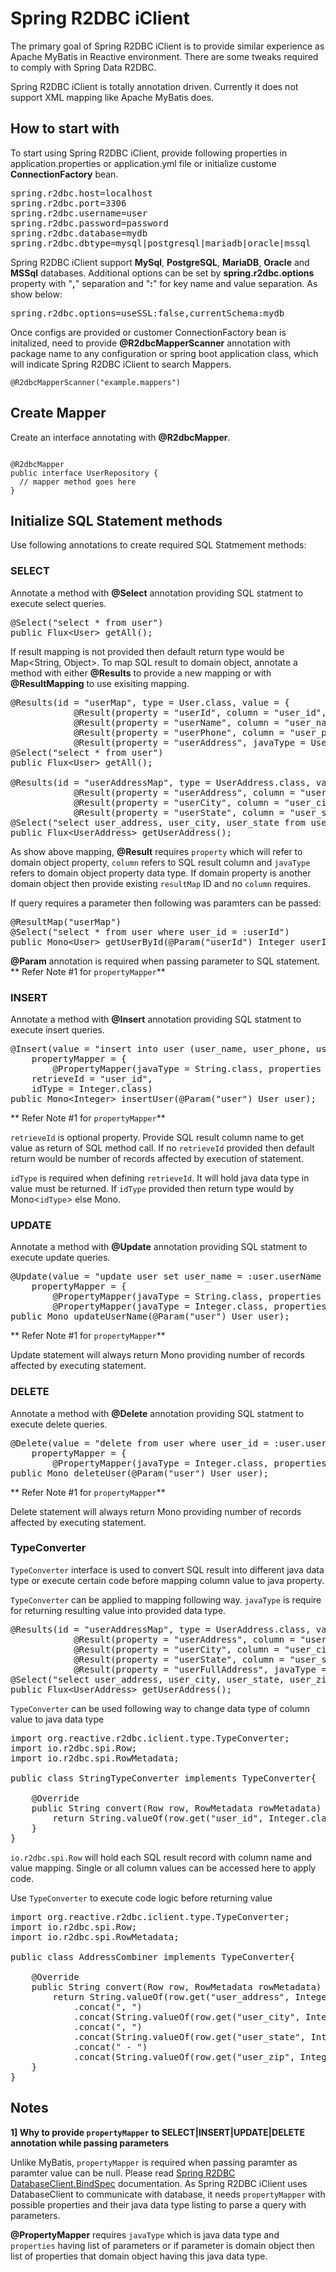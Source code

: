 # Spring R2DBC iClient

The primary goal of Spring R2DBC iClient is to provide similar experience as Apache MyBatis in Reactive environment. There are some tweaks required to comply with Spring Data R2DBC.

Spring R2DBC iClient is totally annotation driven. Currently it does not support XML mapping like Apache MyBatis does.

## How to start with

To start using Spring R2DBC iClient, provide following properties in application.properties or application.yml file or initialize custome **ConnectionFactory** bean.

<pre>
spring.r2dbc.host=localhost
spring.r2dbc.port=3306
spring.r2dbc.username=user
spring.r2dbc.password=password
spring.r2dbc.database=mydb
spring.r2dbc.dbtype=mysql|postgresql|mariadb|oracle|mssql
</pre>

Spring R2DBC iClient support **MySql**, **PostgreSQL**, **MariaDB**, **Oracle** and **MSSql** databases. Additional options can be set by **spring.r2dbc.options** property with "**,**" separation and "**:**" for key name and value separation. 
As show below:
<pre>spring.r2dbc.options=useSSL:false,currentSchema:mydb</pre>

Once configs are provided or customer ConnectionFactory bean is initalized, need to provide **@R2dbcMapperScanner** annotation with package name to any configuration or spring boot application class, which will indicate Spring R2DBC iClient to search Mappers.
<pre><code>@R2dbcMapperScanner("example.mappers")</code></pre>

## Create Mapper

Create an interface annotating with **@R2dbcMapper**.
<pre><code>
@R2dbcMapper
public interface UserRepository {
  // mapper method goes here
}
</code></pre>

## Initialize SQL Statement methods

Use following annotations to create required SQL Statmement methods:

### SELECT

Annotate a method with **@Select** annotation providing SQL statment to execute select queries.
<pre>
@Select("select * from user")
public Flux&lt;User&gt; getAll();
</pre>

If result mapping is not provided then default return type would be Map<String, Object>. 
To map SQL result to domain object, annotate a method with either **@Results** to provide a new mapping or with **@ResultMapping** to use exisiting mapping.
<pre>
@Results(id = "userMap", type = User.class, value = {
			@Result(property = "userId", column = "user_id", javaType = Integer.class),
			@Result(property = "userName", column = "user_name", javaType = String.class),
			@Result(property = "userPhone", column = "user_phone", javaType = String.class),
			@Result(property = "userAddress", javaType = UserAddress.class, resultMap = "userAddressMap") })
@Select("select * from user")
public Flux&lt;User&gt; getAll();

@Results(id = "userAddressMap", type = UserAddress.class, value = {
			@Result(property = "userAddress", column = "user_address", javaType = String.class),
			@Result(property = "userCity", column = "user_city", javaType = String.class),
			@Result(property = "userState", column = "user_state", javaType = String.class) })
@Select("select user_address, user_city, user_state from user")
public Flux&lt;UserAddress&gt; getUserAddress();
</pre>

As show above mapping, **@Result** requires `property` which will refer to domain object property, `column` refers to SQL result column and `javaType` refers to domain object property data type.
If domain property is another domain object then provide existing `resultMap` ID and no `column` requires.

If query requires a parameter then following was paramters can be passed:
<pre>
@ResultMap("userMap")
@Select("select * from user where user_id = :userId")
public Mono&lt;User&gt; getUserById(@Param("userId") Integer userId);
</pre>

**@Param** annotation is required when passing parameter to SQL statement. ** Refer Note #1 for `propertyMapper`**

### INSERT

Annotate a method with **@Insert** annotation providing SQL statment to execute insert queries.
<pre>
@Insert(value = "insert into user (user_name, user_phone, user_address, user_city, user_state) values (:user.userName, :user.userPhone, :user.userAddress.userAddress, :user.userAddress.userCity, :user.userAddress.userState)", 
	propertyMapper = {
		@PropertyMapper(javaType = String.class, properties = "user.userPhone, user.userName, user.userAddress.userAddress, user.userAddress.userCity, user.userAddress.userState") }, 
	retrieveId = "user_id", 
	idType = Integer.class)
public Mono&lt;Integer&gt; insertUser(@Param("user") User user);
</pre>

** Refer Note #1 for `propertyMapper`** 

`retrieveId` is optional property. Provide SQL result column name to get value as return of SQL method call. If no `retrieveId` provided then default return would be number of records affected by execution of statement.

`idType` is required when defining `retrieveId`. It will hold java data type in value must be returned. If `idType` provided then return type would by Mono<`idType`> else Mono<Integer>.

### UPDATE

Annotate a method with **@Update** annotation providing SQL statment to execute update queries.
<pre>
@Update(value = "update user set user_name = :user.userName where user_id = :user.userId",
	propertyMapper = {
		@PropertyMapper(javaType = String.class, properties = "user.userName"),
		@PropertyMapper(javaType = Integer.class, properties = "user.userId") })
public Mono<Integer> updateUserName(@Param("user") User user);
</pre>

** Refer Note #1 for `propertyMapper`**

Update statement will always return Mono<Integer> providing number of records affected by executing statement.

### DELETE

Annotate a method with **@Delete** annotation providing SQL statment to execute delete queries.
<pre>
@Delete(value = "delete from user where user_id = :user.userId",
	propertyMapper = {
		@PropertyMapper(javaType = Integer.class, properties = "user.userId") })
public Mono<Integer> deleteUser(@Param("user") User user);
</pre>

** Refer Note #1 for `propertyMapper`**

Delete statement will always return Mono<Integer> providing number of records affected by executing statement.

### TypeConverter

`TypeConverter` interface is used to convert SQL result into different java data type or execute certain code before mapping column value to java property.

`TypeConverter` can be applied to mapping following way. `javaType` is require for returning resulting value into provided data type.
<pre>
@Results(id = "userAddressMap", type = UserAddress.class, value = {
			@Result(property = "userAddress", column = "user_address", javaType = String.class),
			@Result(property = "userCity", column = "user_city", javaType = String.class),
			@Result(property = "userState", column = "user_state", javaType = String.class),
			@Result(property = "userFullAddress", javaType = String.class, typeConverter = AddressCombiner.class})
@Select("select user_address, user_city, user_state, user_zip from user")
public Flux&lt;UserAddress&gt; getUserAddress();
</pre>

`TypeConverter` can be used following way to change data type of column value to java data type
<pre>
import org.reactive.r2dbc.iclient.type.TypeConverter;
import io.r2dbc.spi.Row;
import io.r2dbc.spi.RowMetadata;

public class StringTypeConverter implements TypeConverter{

	@Override
	public String convert(Row row, RowMetadata rowMetadata) {
		return String.valueOf(row.get("user_id", Integer.class));
	}
}
</pre>

`io.r2dbc.spi.Row` will hold each SQL result record with column name and value mapping. Single or all column values can be accessed here to apply code.

Use `TypeConverter` to execute code logic before returning value
<pre>
import org.reactive.r2dbc.iclient.type.TypeConverter;
import io.r2dbc.spi.Row;
import io.r2dbc.spi.RowMetadata;

public class AddressCombiner implements TypeConverter{

	@Override
	public String convert(Row row, RowMetadata rowMetadata) {
		return String.valueOf(row.get("user_address", Integer.class))
			.concat(", ")
			.concat(String.valueOf(row.get("user_city", Integer.class)))
			.concat(", ")
			.concat(String.valueOf(row.get("user_state", Integer.class)))
			.concat(" - ")
			.concat(String.valueOf(row.get("user_zip", Integer.class)));
	}
}
</pre>

## Notes
**1] Why to provide `propertyMapper` to SELECT|INSERT|UPDATE|DELETE annotation while passing parameters**

Unlike MyBatis, `propertyMapper` is required when passing paramter as paramter value can be null. Please read [Spring R2DBC DatabaseClient.BindSpec](https://docs.spring.io/spring-data/r2dbc/docs/current/api/org/springframework/data/r2dbc/core/DatabaseClient.BindSpec.html#bindNull-int-java.lang.Class-) documentation. As Spring R2DBC iClient uses DatabaseClient to communicate with database, it needs `propertyMapper` with possible properties and their java data type listing to parse a query with parameters.

**@PropertyMapper** requires `javaType` which is java data type and `properties` having list of parameters or if parameter is domain object then list of properties that domain object having this java data type.
